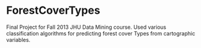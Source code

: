 # ForestCoverTypes
Final Project for Fall 2013 JHU Data Mining course. Used various classification algorithms for predicting forest cover Types from cartographic variables.
